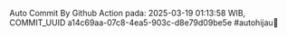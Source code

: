 Auto Commit By Github Action pada: 2025-03-19 01:13:58 WIB, COMMIT_UUID a14c69aa-07c8-4ea5-903c-d8e79d09be5e #autohijau🗿
